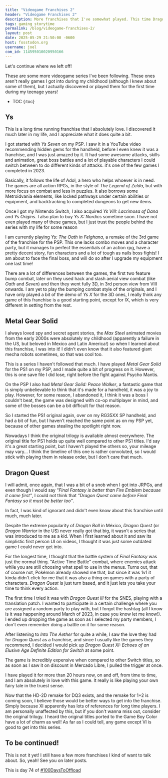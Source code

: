 ```yaml
---
title: "Videogame Franchises 2"
header: "Videogame Franchises 2"
description: More franchises that I've somewhat played. This time Dragon Quest, Ys, and Metal Gear Solid!
tags: gaming storytime
permalink: /blog/videogame-franchises-2/
layout: post
date: 2025-05-29 21:50:00 -0600
host: fosstodon.org
username: joel
com_id: 114595010020950166
---
```


Let's continue where we left off!

These are some more videogame series I've been following. These ones aren't really games I got into during my childhood (although I knew about some of them), but I actually discovered or played them for the first time during my teenage years! 

* TOC
{:toc}

## Ys

This is a long time running franchise that I absolutely love. I discovered it much later in my life, and I appreciate what it does quite a bit.

I got started with *Ys Seven* on my PSP. I saw it in a YouTube video recommending hidden gems for the handheld, before I even knew it was a franchise, and I was just amazed by it. It had some awesome attacks, skills and animation, great boss battles and a lot of playable characters I could switch between to do different kinds of attacks. it's one of the few games I completed in 2023.

Basically, it follows the life of Adol, a hero who helps whoever is in need. The games are all action RPGs, in the style of *The Legend of Zelda*, but with more focus on combat and less in puzzles. It also borrows some Metroidvania elements, like locked pathways under certain abilities or equipment, and backtracking to completed dungeons to get new items.

Once I got my Nintendo Switch, I also acquired *Ys VIII: Lacrimosa of Dana* and *Ys Origins*. I also plan to buy *Ys X: Nordics* sometime soon. I have not even played many of these games, but I just trust the people behind the series with my life for some reason

I am currently playing *Ys: The Oath in Felghana*, a remake of the 3rd game of the franchise for the PSP. This one lacks combo moves and a character party, but it manages to perfect the essentials of an action rpg, have a pretty decent story, fun characters and a lot of tough as nails boss fights! I am about to face the final boss, and will do so after I upgrade my equipment one last time!

There are a lot of differences between the games, the first two feature bump combat, later on they used hack and slash aerial view combat (like *Oath* and *Seven*) and then they went fully 3D, in 3rd person view from VIII onwards. I am yet to play the bumping combat style of the originals, and I have only played a bit of the demo of *Ys X* for the 3D ones, I really think any game of this franchise is a good starting point, except for IX, which is very different in setting from the rest.

## Metal Gear Solid

I always loved spy and secret agent stories, the *Max Steel* animated movies from the early 2000s were absolutely my childhood (apparently a failure in the US, but beloved in Mexico and Latin America!) so when I learned about this franchise, I was into it! I didn't even know that it also featured giant mecha robots sometimes, so that was cool too.

This is a series I haven't followed that much. I have played *Metal Gear Solid* for the PS1 on my PSP, and I made quite a bit of progress on it. However, this is one save file I did lose, right before the fight against Psycho Mantis.

On the PSP I also had *Metal Gear Solid: Peace Walker*, a fantastic game that is simply unbelievable to think that it's made for a handheld, it was a joy to play. However, for some reason, I abandoned it, I think it was a boss I couldn't beat, the game was designed with co-op multiplayer in mind, and some of the bosses can be a bit difficult for that reason.

So I started the PS1 original again, over on my RG35XX SP handheld, and had a bit of fun, but I haven't reached the same point as on my PSP yet, because of other games stealing the spotlight right now.

Nowadays I think the original trilogy is available almost everywhere. The original title for PS1 holds up quite well compared to other PS1 titles. I'd say it's a great starting point, but I haven't played the others so, your mileage may vary... I think the timeline of this one is rather convoluted, so I would stick with playing them in release order, but I don't care that much.

## Dragon Quest

I will admit, once again, that I was a bit of a snob when I got into JRPGs, and even though I would say *"Final Fantasy is better than Fire Emblem because it came first"*, I could not think that *"Dragon Quest came before Final Fantasy so it must be better too"*. 

In fact, I was kind of ignorant and didn't even know about this franchise until much, much later.

Despite the extreme popularity of *Dragon Ball* in México, *Dragon Quest* (or *Dragon Warrior* in the US) never really got that big, it wasn't a series that was introduced to me as a kid. When I first learned about it and saw its simplistic first person UI on videos, I thought it was just some outdated game I could never get into.

For the longest time, I thought that the battle system of *Final Fantasy* was just the normal thing. "Active Time Battle" combat, where enemies attack while you are still choosing what spell to use in the menus. Turns out, that of course not, Pokémon already showed me that, but since it was 1v1 it kinda didn't click for me that it was also a thing on games with a party of characters. *Dragon Quest* is just turn based, and it just lets you take your time to think every action.

The first time I tried it was with *Dragon Quest III* for the SNES, playing with a translation patch. I wanted to participate in a certain challenge where you are assigned a random party to play with, but I forgot the hashtag (all I know is it was happening around March of 2023, in case you know let me know!). I ended up dropping the game as soon as I selected my party members, I don't even remember doing a battle on it for some reason.

After listening to *Into The Aether* for quite a while, I saw the love they had for *Dragon Quest* as a franchise, and since I usually like the games they recommend, I decided I would pick up *Dragon Quest XI: Echoes of an Elusive Age Definite Edition for Switch* at some point.

The game is incredibly expensive when compared to other Switch titles, so as soon as I saw it on discount in Mercado Libre, I pulled the trigger at once.

I have played it for more than 20 hours now, on and off, from time to time, and I am absolutely in love with this game. It really is like playing your own fairy tale in the truest sense.

Now that the HD-2D remake for DQ3 exists, and the remake for 1+2 is coming soon, I believe those would be better ways to get into the franchise. Simply because XI apparently has lots of references for long time players. I am personally unaffected by this, but if you don't wanna miss out, consider the original trilogy. I heard the original titles ported to the Game Boy Color have a lot of charm as well! As far as I could tell, any game except VI is good to get into this series.


## To be continued!

This is not it yet! I still have a few more franchises I kind of want to talk about. So, yeah! See you on later posts.

This is day 74 of [#100DaysToOffload](https://100daystooffload.com)
